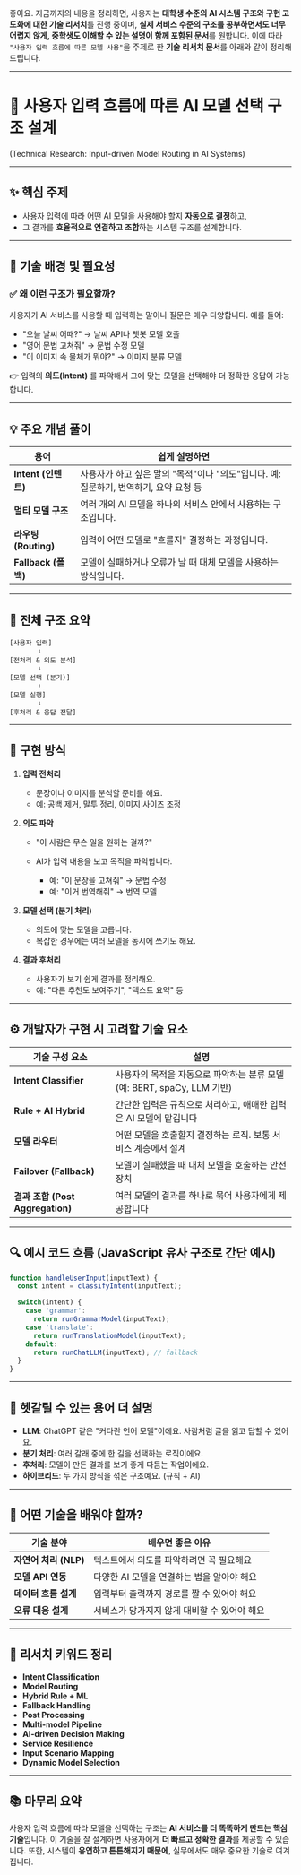 좋아요. 지금까지의 내용을 정리하면, 사용자는 **대학생 수준의 AI 시스템 구조와 구현 고도화에 대한 기술 리서치**를 진행 중이며, **실제 서비스 수준의 구조를 공부하면서도 너무 어렵지 않게, 중학생도 이해할 수 있는 설명이 함께 포함된 문서**를 원합니다. 이에 따라 `"사용자 입력 흐름에 따른 모델 사용"`을 주제로 한 **기술 리서치 문서**를 아래와 같이 정리해드립니다.

---

# 📘 사용자 입력 흐름에 따른 AI 모델 선택 구조 설계

(Technical Research: Input-driven Model Routing in AI Systems)

---

## ✨ 핵심 주제

* 사용자 입력에 따라 어떤 AI 모델을 사용해야 할지 **자동으로 결정**하고,
* 그 결과를 **효율적으로 연결하고 조합**하는 시스템 구조를 설계합니다.

---

## 📌 기술 배경 및 필요성

### ✅ 왜 이런 구조가 필요할까?

사용자가 AI 서비스를 사용할 때 입력하는 말이나 질문은 매우 다양합니다. 예를 들어:

* "오늘 날씨 어때?" → 날씨 API나 챗봇 모델 호출
* "영어 문법 고쳐줘" → 문법 수정 모델
* "이 이미지 속 물체가 뭐야?" → 이미지 분류 모델

👉 입력의 **의도(Intent)** 를 파악해서 그에 맞는 모델을 선택해야 더 정확한 응답이 가능합니다.

---

## 💡 주요 개념 풀이

| 용어                | 쉽게 설명하면                                              |
| ----------------- | ---------------------------------------------------- |
| **Intent (인텐트)**  | 사용자가 하고 싶은 말의 "목적"이나 "의도"입니다. 예: 질문하기, 번역하기, 요약 요청 등 |
| **멀티 모델 구조**      | 여러 개의 AI 모델을 하나의 서비스 안에서 사용하는 구조입니다.                 |
| **라우팅 (Routing)** | 입력이 어떤 모델로 "흐를지" 결정하는 과정입니다.                         |
| **Fallback (폴백)** | 모델이 실패하거나 오류가 날 때 대체 모델을 사용하는 방식입니다.                 |

---

## 🔁 전체 구조 요약

```
[사용자 입력]
       ↓
[전처리 & 의도 분석]
       ↓
[모델 선택 (분기)]
       ↓
[모델 실행]
       ↓
[후처리 & 응답 전달]
```

---

## 🧠 구현 방식

1. **입력 전처리**

    * 문장이나 이미지를 분석할 준비를 해요.
    * 예: 공백 제거, 말투 정리, 이미지 사이즈 조정

2. **의도 파악**

    * "이 사람은 무슨 일을 원하는 걸까?"
    * AI가 입력 내용을 보고 목적을 파악합니다.

        * 예: "이 문장을 고쳐줘" → 문법 수정
        * 예: "이거 번역해줘" → 번역 모델

3. **모델 선택 (분기 처리)**

    * 의도에 맞는 모델을 고릅니다.
    * 복잡한 경우에는 여러 모델을 동시에 쓰기도 해요.

4. **결과 후처리**

    * 사용자가 보기 쉽게 결과를 정리해요.
    * 예: "다른 추천도 보여주기", "텍스트 요약" 등

---

## ⚙️ 개발자가 구현 시 고려할 기술 요소

| 기술 구성 요소                     | 설명                                                |
| ---------------------------- | ------------------------------------------------- |
| **Intent Classifier**        | 사용자의 목적을 자동으로 파악하는 분류 모델 (예: BERT, spaCy, LLM 기반) |
| **Rule + AI Hybrid**         | 간단한 입력은 규칙으로 처리하고, 애매한 입력은 AI 모델에 맡깁니다            |
| **모델 라우터**                   | 어떤 모델을 호출할지 결정하는 로직. 보통 서비스 계층에서 설계               |
| **Failover (Fallback)**      | 모델이 실패했을 때 대체 모델을 호출하는 안전장치                       |
| **결과 조합 (Post Aggregation)** | 여러 모델의 결과를 하나로 묶어 사용자에게 제공합니다                     |

---

## 🔍 예시 코드 흐름 (JavaScript 유사 구조로 간단 예시)

```js
function handleUserInput(inputText) {
  const intent = classifyIntent(inputText);

  switch(intent) {
    case 'grammar':
      return runGrammarModel(inputText);
    case 'translate':
      return runTranslationModel(inputText);
    default:
      return runChatLLM(inputText); // fallback
  }
}
```

---

## 📘 헷갈릴 수 있는 용어 더 설명

* **LLM**: ChatGPT 같은 "커다란 언어 모델"이에요. 사람처럼 글을 읽고 답할 수 있어요.
* **분기 처리**: 여러 갈래 중에 한 길을 선택하는 로직이에요.
* **후처리**: 모델이 만든 결과를 보기 좋게 다듬는 작업이에요.
* **하이브리드**: 두 가지 방식을 섞은 구조예요. (규칙 + AI)

---

## 🧪 어떤 기술을 배워야 할까?

| 기술 분야            | 배우면 좋은 이유                 |
| ---------------- | ------------------------- |
| **자연어 처리 (NLP)** | 텍스트에서 의도를 파악하려면 꼭 필요해요    |
| **모델 API 연동**    | 다양한 AI 모델을 연결하는 법을 알아야 해요 |
| **데이터 흐름 설계**    | 입력부터 출력까지 경로를 짤 수 있어야 해요  |
| **오류 대응 설계**     | 서비스가 망가지지 않게 대비할 수 있어야 해요 |

---

## 🔑 리서치 키워드 정리

* **Intent Classification**
* **Model Routing**
* **Hybrid Rule + ML**
* **Fallback Handling**
* **Post Processing**
* **Multi-model Pipeline**
* **AI-driven Decision Making**
* **Service Resilience**
* **Input Scenario Mapping**
* **Dynamic Model Selection**

---

## 📚 마무리 요약

사용자 입력 흐름에 따라 모델을 선택하는 구조는 **AI 서비스를 더 똑똑하게 만드는 핵심 기술**입니다. 이 기술을 잘 설계하면 사용자에게 **더 빠르고 정확한 결과**를 제공할 수 있습니다. 또한, 시스템이 **유연하고 튼튼해지기 때문에**, 실무에서도 매우 중요한 기술로 여겨집니다.
